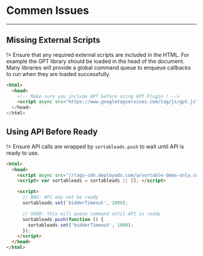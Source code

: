 # Commen Issues

---

## Missing External Scripts

!> Ensure that any required external scripts are included in the HTML. For example the GPT library should be loaded in the head of the document. Many libraries will provide a global command queue to enqueue callbacks to run when they are loaded successfully.

```html
<html>
  <head>
    <!-- Make sure you include GPT before using GPT Plugin ! -->
    <script async src="https://www.googletagservices.com/tag/js/gpt.js"><script>
  </head>
</html>
```

## Using API Before Ready

!> Ensure API calls are wrapped by `sortableads.push` to wait until API is ready to use.

```html
<html>
  <head>
    <script async src="//tags-cdn.deployads.com/a/sortable-demo-only.com.js"></script>
    <script> var sortableads = sortableads || []; </script>

    <script>
      // BAD: API may not be ready
      sortableads.set('bidderTimeout', 1000);

      // GOOD: this will queue command until API is ready
      sortableads.push(function () {
        sortableads.set('bidderTimeout', 1000);
      });
    </script>
  </head>
</html>
```
